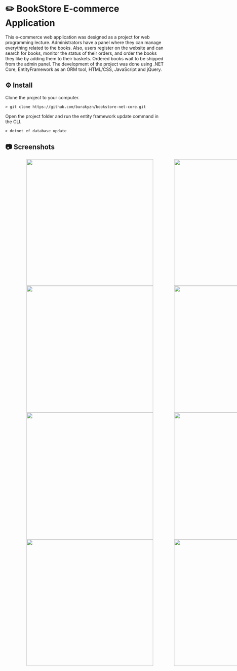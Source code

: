 # ✏️ BookStore E-commerce Application

This e-commerce web application was designed as  a project for web programming lecture. Administrators have a panel where they can manage everything related to the books. Also, users register on the website and can search for books, monitor the status of their orders, and order the books they like by adding them to their baskets. Ordered books wait to be shipped from the admin panel. The development of the project was done using .NET Core, EntityFramework as an ORM tool, HTML/CSS, JavaScript and jQuery.

## ⚙️ Install

Clone the project to your computer.
```
> git clone https://github.com/burakyzn/bookstore-net-core.git
```

Open the project folder and run the entity framework update command in the CLI.
```
> dotnet ef database update
```
## 📷 Screenshots

<div style="display: flex; width: 1000px; justify-content: space-evenly;">
  <img src="https://user-images.githubusercontent.com/44683436/129563102-993b30a5-19cf-4a6d-a08d-eaa2db654f87.png" width="400px;" alt=""/>
  <img src="https://user-images.githubusercontent.com/44683436/129563935-e2a646af-74ea-44d7-bad2-caf337b83ad7.png" width="400px;" alt=""/>
</div>
<div style="display: flex; width: 1000px; justify-content: space-evenly;">
  <img src="https://user-images.githubusercontent.com/44683436/129564013-0c787d49-d1ed-4d70-914b-690c53c53902.png" width="400px;" alt=""/>
  <img src="https://user-images.githubusercontent.com/44683436/129567268-8b5340aa-c2dd-4ba1-bff3-f16d9efa0a37.png" width="400px;" alt=""/>
</div>
<div style="display: flex; width: 1000px; justify-content: space-evenly;">
  <img src="https://user-images.githubusercontent.com/44683436/129567317-a61c65e4-f977-4d5d-928f-489bb762fe27.png" width="400px;" alt=""/>
  <img src="https://user-images.githubusercontent.com/44683436/129567763-b041b63f-9fbd-4126-9089-7b5b6ba91d87.png" width="400px;" alt=""/>
</div>
<div style="display: flex; width: 1000px; justify-content: space-evenly;">
  <img src="https://user-images.githubusercontent.com/44683436/129567655-024a0b26-78a3-4b4f-afb8-7703f490695d.png" width="400px;" alt=""/>
  <img src="https://user-images.githubusercontent.com/44683436/129567526-e7a84bbc-3ea6-48c6-8f27-4fa312f0004f.png" width="400px;" alt=""/>
</div>

